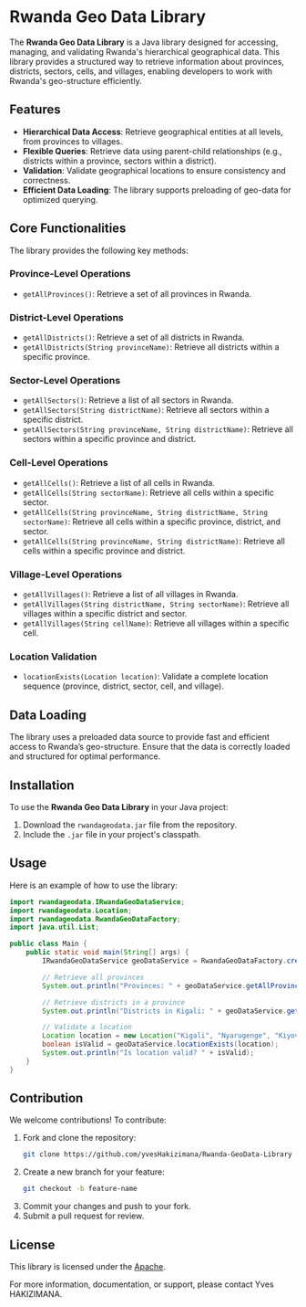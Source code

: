 # Rwanda Geo Data Library

The **Rwanda Geo Data Library** is a Java library designed for accessing, managing, and validating Rwanda's hierarchical geographical data. This library provides a structured way to retrieve information about provinces, districts, sectors, cells, and villages, enabling developers to work with Rwanda's geo-structure efficiently.

## Features

- **Hierarchical Data Access**: Retrieve geographical entities at all levels, from provinces to villages.
- **Flexible Queries**: Retrieve data using parent-child relationships (e.g., districts within a province, sectors within a district).
- **Validation**: Validate geographical locations to ensure consistency and correctness.
- **Efficient Data Loading**: The library supports preloading of geo-data for optimized querying.

## Core Functionalities

The library provides the following key methods:

### Province-Level Operations
- `getAllProvinces()`: Retrieve a set of all provinces in Rwanda.

### District-Level Operations
- `getAllDistricts()`: Retrieve a set of all districts in Rwanda.
- `getAllDistricts(String provinceName)`: Retrieve all districts within a specific province.

### Sector-Level Operations
- `getAllSectors()`: Retrieve a list of all sectors in Rwanda.
- `getAllSectors(String districtName)`: Retrieve all sectors within a specific district.
- `getAllSectors(String provinceName, String districtName)`: Retrieve all sectors within a specific province and district.

### Cell-Level Operations
- `getAllCells()`: Retrieve a list of all cells in Rwanda.
- `getAllCells(String sectorName)`: Retrieve all cells within a specific sector.
- `getAllCells(String provinceName, String districtName, String sectorName)`: Retrieve all cells within a specific province, district, and sector.
- `getAllCells(String provinceName, String districtName)`: Retrieve all cells within a specific province and district.

### Village-Level Operations
- `getAllVillages()`: Retrieve a list of all villages in Rwanda.
- `getAllVillages(String districtName, String sectorName)`: Retrieve all villages within a specific district and sector.
- `getAllVillages(String cellName)`: Retrieve all villages within a specific cell.

### Location Validation
- `locationExists(Location location)`: Validate a complete location sequence (province, district, sector, cell, and village).

## Data Loading

The library uses a preloaded data source to provide fast and efficient access to Rwanda’s geo-structure. Ensure that the data is correctly loaded and structured for optimal performance.

## Installation

To use the **Rwanda Geo Data Library** in your Java project:

1. Download the `rwandageodata.jar` file from the repository.
2. Include the `.jar` file in your project's classpath.

## Usage

Here is an example of how to use the library:

```java
import rwandageodata.IRwandaGeoDataService;
import rwandageodata.Location;
import rwandageodata.RwandaGeoDataFactory;
import java.util.List;

public class Main {
    public static void main(String[] args) {
        IRwandaGeoDataService geoDataService = RwandaGeoDataFactory.create();

        // Retrieve all provinces
        System.out.println("Provinces: " + geoDataService.getAllProvinces());

        // Retrieve districts in a province
        System.out.println("Districts in Kigali: " + geoDataService.getAllDistricts("Kigali"));

        // Validate a location
        Location location = new Location("Kigali", "Nyarugenge", "Kiyovu", "Kiyovu Cell", "Village 1");
        boolean isValid = geoDataService.locationExists(location);
        System.out.println("Is location valid? " + isValid);
    }
}
```

## Contribution

We welcome contributions! To contribute:

1. Fork and clone the repository:
   ```sh
   git clone https://github.com/yvesHakizimana/Rwanda-GeoData-Library
   ```
2. Create a new branch for your feature:
   ```sh
   git checkout -b feature-name
   ```
3. Commit your changes and push to your fork.
4. Submit a pull request for review.

## License

This library is licensed under the [Apache](LICENSE).


For more information, documentation, or support, please contact Yves HAKIZIMANA.


